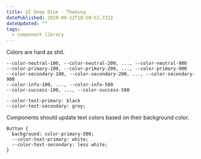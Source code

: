 ```yaml
---
title: UI Deep Dive - Theming
datePublished: 2020-09-22T18:50:51.722Z
dateUpdated: ""
tags:
  - component library
---
```

Colors are hard as shit.

```
--color-neutral-100, --color-neutral-200, ..., --color-neutral-900
--color-primary-100, --color-primary-200, ..., --color-primary-900
--color-secondary-100, --color-secondary-200, ..., --color-secondary-900
--color-info-100, ..., --color-info-500
--color-success-100, ..., --color-success-500

--color-text-primary: black
--color-text-secondary: grey;
```

Components should update text colors based on their background color.

```
Button {
  background: color-primary-500;
  --color-text-primary: white;
  --color-text-secondary: less white;
}
```